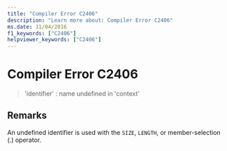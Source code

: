 ```yaml
---
title: "Compiler Error C2406"
description: "Learn more about: Compiler Error C2406"
ms.date: 11/04/2016
f1_keywords: ["C2406"]
helpviewer_keywords: ["C2406"]
---
```

# Compiler Error C2406

> 'identifier' : name undefined in 'context'

## Remarks

An undefined identifier is used with the `SIZE`, `LENGTH`, or member-selection (.) operator.
